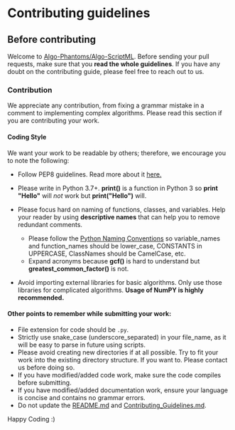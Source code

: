 # Contributing guidelines

## Before contributing

Welcome to [Algo-Phantoms/Algo-ScriptML](https://github.com/Algo-Phantoms/Algo-ScriptML). Before sending your pull requests, make sure that you **read the whole guidelines**. If you have any doubt on the contributing guide, please feel free to reach out to us.

### Contribution

We appreciate any contribution, from fixing a grammar mistake in a comment to implementing complex algorithms. Please read this section if you are contributing your work.

#### Coding Style

We want your work to be readable by others; therefore, we encourage you to note the following:

- Follow PEP8 guidelines. Read more about it <a href="https://pep8.org/"> here. </a>
- Please write in Python 3.7+.  __print()__ is a function in Python 3 so __print "Hello"__ will _not_ work but __print("Hello")__ will.
- Please focus hard on naming of functions, classes, and variables.  Help your reader by using __descriptive names__ that can help you to remove redundant comments.
  - Please follow the [Python Naming Conventions](https://pep8.org/#prescriptive-naming-conventions) so variable_names and function_names should be lower_case, CONSTANTS in UPPERCASE, ClassNames should be CamelCase, etc.
  - Expand acronyms because __gcf()__ is hard to understand but __greatest_common_factor()__ is not.
  
- Avoid importing external libraries for basic algorithms. Only use those libraries for complicated algorithms. **Usage of NumPY is highly recommended.** 


#### Other points to remember while submitting your work:

- File extension for code should be `.py`. 
- Strictly use snake_case (underscore_separated) in your file_name, as it will be easy to parse in future using scripts.
- Please avoid creating new directories if at all possible. Try to fit your work into the existing directory structure. If you want to. Please contact us before doing so.
- If you have modified/added code work, make sure the code compiles before submitting.
- If you have modified/added documentation work, ensure your language is concise and contains no grammar errors.
- Do not update the [README.md](https://github.com/Algo-Phantoms/Algo-ScriptML/blob/main/README.md) and [Contributing_Guidelines.md](https://github.com/Algo-Phantoms/Algo-ScriptML/blob/main/Contributing_Guidelines.md).

Happy Coding :)


